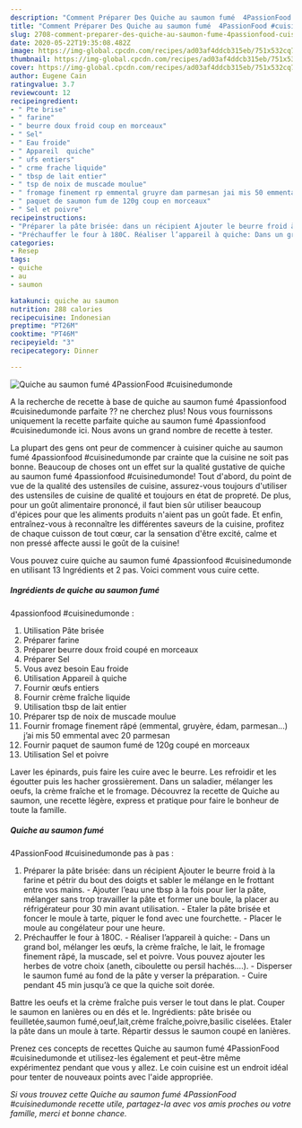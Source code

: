 ```yaml
---
description: "Comment Préparer Des Quiche au saumon fumé  4PassionFood #cuisinedumonde"
title: "Comment Préparer Des Quiche au saumon fumé  4PassionFood #cuisinedumonde"
slug: 2708-comment-preparer-des-quiche-au-saumon-fume-4passionfood-cuisinedumonde
date: 2020-05-22T19:35:08.482Z
image: https://img-global.cpcdn.com/recipes/ad03af4ddcb315eb/751x532cq70/quiche-au-saumon-fume-4passionfood-cuisinedumonde-photo-principale-de-la-recette.jpg
thumbnail: https://img-global.cpcdn.com/recipes/ad03af4ddcb315eb/751x532cq70/quiche-au-saumon-fume-4passionfood-cuisinedumonde-photo-principale-de-la-recette.jpg
cover: https://img-global.cpcdn.com/recipes/ad03af4ddcb315eb/751x532cq70/quiche-au-saumon-fume-4passionfood-cuisinedumonde-photo-principale-de-la-recette.jpg
author: Eugene Cain
ratingvalue: 3.7
reviewcount: 12
recipeingredient:
- " Pte brise"
- " farine"
- " beurre doux froid coup en morceaux"
- " Sel"
- " Eau froide"
- " Appareil  quiche"
- " ufs entiers"
- " crme frache liquide"
- " tbsp de lait entier"
- " tsp de noix de muscade moulue"
- " fromage finement rp emmental gruyre dam parmesan jai mis 50 emmental avec 20 parmesan"
- " paquet de saumon fum de 120g coup en morceaux"
- " Sel et poivre"
recipeinstructions:
- "Préparer la pâte brisée: dans un récipient Ajouter le beurre froid à la farine et pétrir du bout des doigts et sabler le mélange en le frottant entre vos mains. Ajouter l’eau une tbsp à la fois pour lier la pâte, mélanger sans trop travailler la pâte et former une boule, la placer au réfrigérateur pour 30 min avant utilisation.  Etaler la pâte brisée et foncer le moule à tarte, piquer le fond avec une fourchette.  Placer le moule au congélateur pour une heure."
- "Préchauffer le four à 180C. Réaliser l’appareil à quiche: Dans un grand bol, mélanger les œufs, la crème fraîche, le lait, le fromage finement râpé, la muscade, sel et poivre. Vous pouvez ajouter les herbes de votre choix (aneth, ciboulette ou persil hachés....). Disperser le saumon fumé au fond de la pâte y verser la préparation.  Cuire pendant 45 min jusqu’à ce que la quiche soit dorée."
categories:
- Resep
tags:
- quiche
- au
- saumon

katakunci: quiche au saumon 
nutrition: 288 calories
recipecuisine: Indonesian
preptime: "PT26M"
cooktime: "PT46M"
recipeyield: "3"
recipecategory: Dinner

---
```



![Quiche au saumon fumé 
4PassionFood #cuisinedumonde](https://img-global.cpcdn.com/recipes/ad03af4ddcb315eb/751x532cq70/quiche-au-saumon-fume-4passionfood-cuisinedumonde-photo-principale-de-la-recette.jpg)

A la recherche de recette à base de quiche au saumon fumé 
4passionfood #cuisinedumonde parfaite ?? ne cherchez plus! Nous vous fournissons uniquement la recette parfaite quiche au saumon fumé 
4passionfood #cuisinedumonde ici. Nous avons un grand nombre de recette à tester.

La plupart des gens ont peur de commencer à cuisiner quiche au saumon fumé 
4passionfood #cuisinedumonde par crainte que la cuisine ne soit pas bonne. Beaucoup de choses ont un effet sur la qualité gustative de quiche au saumon fumé 
4passionfood #cuisinedumonde! Tout d'abord, du point de vue de la qualité des ustensiles de cuisine, assurez-vous toujours d'utiliser des ustensiles de cuisine de qualité et toujours en état de propreté. De plus, pour un goût alimentaire prononcé, il faut bien sûr utiliser beaucoup d'épices pour que les aliments produits n'aient pas un goût fade. Et enfin, entraînez-vous à reconnaître les différentes saveurs de la cuisine, profitez de chaque cuisson de tout cœur, car la sensation d'être excité, calme et non pressé affecte aussi le goût de la cuisine!

<!--inarticleads1-->

Vous pouvez cuire quiche au saumon fumé 
4passionfood #cuisinedumonde en utilisant 13 Ingrédients et 2 pas. Voici comment vous cuire cette.

##### Ingrédients de quiche au saumon fumé 
4passionfood #cuisinedumonde :

1. Utilisation  Pâte brisée
1. Préparer  farine
1. Préparer  beurre doux froid coupé en morceaux
1. Préparer  Sel
1. Vous avez besoin  Eau froide
1. Utilisation  Appareil à quiche
1. Fournir  œufs entiers
1. Fournir  crème fraîche liquide
1. Utilisation  tbsp de lait entier
1. Préparer  tsp de noix de muscade moulue
1. Fournir  fromage finement râpé (emmental, gruyère, édam, parmesan...) j’ai mis 50 emmental avec 20 parmesan
1. Fournir  paquet de saumon fumé de 120g coupé en morceaux
1. Utilisation  Sel et poivre


Laver les épinards, puis faire les cuire avec le beurre. Les refroidir et les égoutter puis les hacher grossièrement. Dans un saladier, mélanger les oeufs, la crème fraîche et le fromage. Découvrez la recette de Quiche au saumon, une recette légère, express et pratique pour faire le bonheur de toute la famille. 

<!--inarticleads2-->

##### Quiche au saumon fumé 
4PassionFood #cuisinedumonde pas à pas :

1. Préparer la pâte brisée: dans un récipient Ajouter le beurre froid à la farine et pétrir du bout des doigts et sabler le mélange en le frottant entre vos mains. - Ajouter l’eau une tbsp à la fois pour lier la pâte, mélanger sans trop travailler la pâte et former une boule, la placer au réfrigérateur pour 30 min avant utilisation.  - Etaler la pâte brisée et foncer le moule à tarte, piquer le fond avec une fourchette.  - Placer le moule au congélateur pour une heure.
1. Préchauffer le four à 180C. - Réaliser l’appareil à quiche: - Dans un grand bol, mélanger les œufs, la crème fraîche, le lait, le fromage finement râpé, la muscade, sel et poivre. Vous pouvez ajouter les herbes de votre choix (aneth, ciboulette ou persil hachés....). - Disperser le saumon fumé au fond de la pâte y verser la préparation.  - Cuire pendant 45 min jusqu’à ce que la quiche soit dorée.


Battre les oeufs et la crème fraîche puis verser le tout dans le plat. Couper le saumon en lanières ou en dés et le. Ingrédients: pâte brisée ou feuilletée,saumon fumé,oeuf,lait,crème fraîche,poivre,basilic ciselées. Etaler la pâte dans un moule à tarte. Répartir dessus le saumon coupé en lanières. 

<!--inarticleads1-->

<p>
Prenez ces concepts de recettes Quiche au saumon fumé 
4PassionFood #cuisinedumonde et utilisez-les également et peut-être même expérimentez pendant que vous y allez. Le coin cuisine est un endroit idéal pour tenter de nouveaux points avec l'aide appropriée.
</p>

<p>
<i>Si vous trouvez cette Quiche au saumon fumé 
4PassionFood #cuisinedumonde recette utile, partagez-la avec vos amis proches ou votre famille, merci et bonne chance.</i>
</p>

